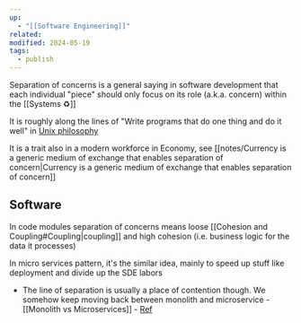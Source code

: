 ```yaml
---
up:
  - "[[Software Engineering]]"
related: 
modified: 2024-05-19
tags:
  - publish
---
```


Separation of concerns is a general saying in software development that each individual "piece" should only focus on its role (a.k.a. concern) within the [[Systems ♻️]]

It is roughly along the lines of "Write programs that do one thing and do it well" in [Unix philosophy](https://en.wikipedia.org/wiki/Unix_philosophy)

It is a trait also in a modern workforce in Economy, see [[notes/Currency is a generic medium of exchange that enables separation of concern|Currency is a generic medium of exchange that enables separation of concern]]

## Software

In code modules separation of concerns means loose [[Cohesion and Coupling#Coupling|coupling]] and high cohesion (i.e. business logic for the data it processes)

In micro services pattern, it's the similar idea, mainly to speed up stuff like deployment and divide up the SDE labors
- The line of separation is usually a place of contention though. We somehow keep moving back between monolith and microservice - [[Monolith vs Microservices]] - [Ref](https://nordicapis.com/back-to-the-monolith-why-did-amazon-dump-microservices/)

